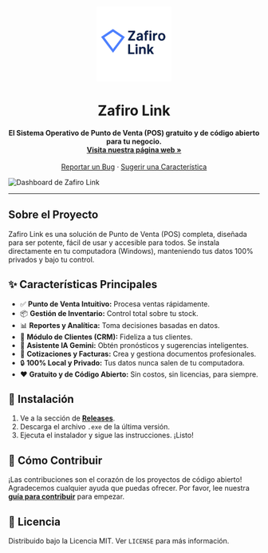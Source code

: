 <p align="center">
  <img src="banner.png" alt="Logo de Zafiro Link" width="150">
</p>

<h1 align="center">Zafiro Link</h1>

<p align="center">
  <strong>El Sistema Operativo de Punto de Venta (POS) gratuito y de código abierto para tu negocio.</strong>
  <br>
  <a href="zafiro.link.web.app"><strong>Visita nuestra página web »</strong></a>
  <br><br>
  <a href="https://github.com/anzoategui-oficial/safirolink/issues">Reportar un Bug</a>
  ·
  <a href="https://github.com/anzoategui-oficial/safirolink/issues">Sugerir una Característica</a>
</p>

![Dashboard de Zafiro Link](https://raw.githubusercontent.com/anzoategui-oficial/safirolink-web/main/panel.png)

---

## Sobre el Proyecto

Zafiro Link es una solución de Punto de Venta (POS) completa, diseñada para ser potente, fácil de usar y accesible para todos. Se instala directamente en tu computadora (Windows), manteniendo tus datos 100% privados y bajo tu control.

## ✨ Características Principales

* ✅ **Punto de Venta Intuitivo:** Procesa ventas rápidamente.
* 📦 **Gestión de Inventario:** Control total sobre tu stock.
* 📊 **Reportes y Analítica:** Toma decisiones basadas en datos.
* 👥 **Módulo de Clientes (CRM):** Fideliza a tus clientes.
* 🤖 **Asistente IA Gemini:** Obtén pronósticos y sugerencias inteligentes.
* 📄 **Cotizaciones y Facturas:** Crea y gestiona documentos profesionales.
* 🔒 **100% Local y Privado:** Tus datos nunca salen de tu computadora.
* ❤️ **Gratuito y de Código Abierto:** Sin costos, sin licencias, para siempre.

## 🚀 Instalación

1.  Ve a la sección de **[Releases](https://github.com/anzoategui-oficial/safirolink/releases)**.
2.  Descarga el archivo `.exe` de la última versión.
3.  Ejecuta el instalador y sigue las instrucciones. ¡Listo!

## 🤝 Cómo Contribuir

¡Las contribuciones son el corazón de los proyectos de código abierto! Agradecemos cualquier ayuda que puedas ofrecer. Por favor, lee nuestra **[guía para contribuir](CONTRIBUTING.md)** para empezar.

## 📜 Licencia

Distribuido bajo la Licencia MIT. Ver `LICENSE` para más información.

